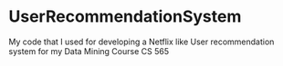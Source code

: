 # UserRecommendationSystem
My code that I used for developing a Netflix like User recommendation system for my Data Mining Course CS 565
